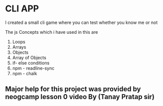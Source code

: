 # CLI APP
I created a small cli game where you can test whether you know me or not

The js Concepts which i have used in this are
1. Loops
1. Arrays
1. Objects
1. Array of Objects
1. if- else conditions
1. npm - readline-sync
1. npm - chalk

## Major help for this project was provided by neogcamp lesson 0 video By (Tanay Pratap sir)